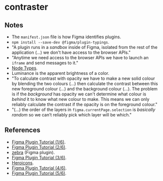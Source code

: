# contraster

## Notes

- The `manifest.json` file is how Figma identifies plugins.
- `npm install --save-dev @figma/plugin-typings`.
- "A plugin runs in a _sandbox_ inside of Figma, isolated from the rest of the application (...) we don't have access to the browser APIs."
- "Anytime we need access to the browser APIs we have to launch an `iframe` and send messages to it."
- [Node Types](https://www.figma.com/plugin-docs/api/nodes/).
- Luminance is the apparent brightness of a color.
- "To calculate contrast with opacity we have to make a new solid colour by blending the two colours (...) then calculate the contrast between this new foreground colour (...) and the background colour (...). The problem is if the _background_ has opacity we can't determine what colour is _behind_ it to know what new colour to make. This means we can only reliably calculate the contrast if the opacity is on the foreground colour."
- "(...) the order of the layers in `figma.currentPage.selection` is _basically random_ so we can’t reliably pick which layer will be which."

## References

- [Figma Plugin Tutorial (1/6)](https://alcohollick.com/writing/figma-plugin-tutorial-1-6).
- [Figma Plugin Tutorial (2/6)](https://alcohollick.com/writing/figma-plugin-tutorial-2-6).
- [zebra](https://github.com/danhollick/zebra) (Figma plugin).
- [Figma Plugin Tutorial (3/6)](https://alcohollick.com/writing/figma-plugin-tutorial-3-6).
- [Heroicons](https://heroicons.com/).
- [Figma Plugin Tutorial (4/6)](https://alcohollick.com/writing/figma-plugin-tutorial-4-6).
- [Figma Plugin Tutorial (5/6)](https://alcohollick.com/writing/figma-plugin-tutorial-5-6).
